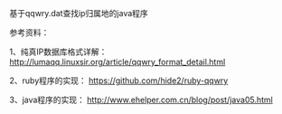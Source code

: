 基于qqwry.dat查找ip归属地的java程序

参考资料：

1、纯真IP数据库格式详解： http://lumaqq.linuxsir.org/article/qqwry_format_detail.html

2、ruby程序的实现： https://github.com/hide2/ruby-qqwry

3、java程序的实现： http://www.ehelper.com.cn/blog/post/java05.html
